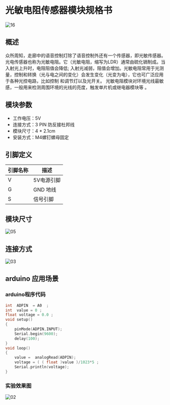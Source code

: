 # 光敏电阻传感器模块规格书

![16](E:\GitLab\sensors-kit\8.光敏电阻传感器模块\光敏电阻传感器模块图片\16.jpg)

## 概述

众所周知，走廊中的语音控制灯除了语音控制外还有一个传感器，即光敏传感器。光电传感器也称为光敏电阻。它（光敏电阻，缩写为LDR）通常由硫化镉制成。当入射光上升时，电阻阻值会降低; 入射光减弱，阻值会增加。光敏电阻常用于光测量，控制和转换（光与电之间的变化）会发生变化（光变为电），它也可广泛应用于各种光控电路，比如控制 和调节灯以及光开关。 光敏电阻模块对环境光线最敏感，一般用来检测周围环境的光线的亮度，触发单片机或继电器模块等  。

## 模块参数

* 工作电压：5V
* 连接方式：3 PIN 防反接杜邦线
* 模块尺寸：4 * 2.1cm
* 安装方式：M4螺钉螺母固定

## 引脚定义

| 引脚名称| 描述 |
|---- |----|
| V | 5V电源引脚 |
| G | GND 地线 |
| S | 信号引脚 |

## 模块尺寸

![05](E:\GitLab\sensors-kit\8.光敏电阻传感器模块\光敏电阻传感器模块图片\05.jpg)

## 连接方式

![03](E:\GitLab\sensors-kit\8.光敏电阻传感器模块\光敏电阻传感器模块图片\03.jpg)


##  arduino 应用场景

### arduino程序代码

```c++
int  ADPIN  = A0  ;
int  value = 0 ;
float voltage = 0.0 ;
void setup()
{
    pinMode(ADPIN,INPUT);
    Serial.begin(9600);    
    delay(100);
}
void loop()
{
    value =  analogRead(ADPIN);    
    voltage = ( ( float )value )/1023*5 ;
    Serial.println(voltage);
}
```

### 实验效果图

![02](E:\GitLab\sensors-kit\8.光敏电阻传感器模块\光敏电阻传感器模块图片\02.jpg)

